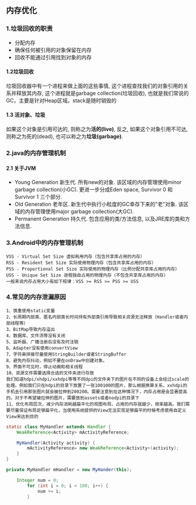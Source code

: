 ## 内存优化
### 1.垃圾回收的职责
* 分配内存
* 确保任何被引用的对象保留在内存
* 回收不能通过引用找到对象的内存
#### 1.2垃圾回收
 垃圾回收器中有一个进程来做上面的这些事情, 这个进程查找我们的对象引用的关系并释放其内存, 这个进程就是garbage collection(垃圾回收), 也就是我们常说的GC，主要是针对Heap区域。stack是随时销毁的
#### 1.3 活对象、垃圾
如果这个对象是引用可达的, 则称之为**活的(live)**, 反之, 如果这个对象引用不可达, 则称之为死的(dead), 也可以称之为**垃圾(garbage)**.

### 2.java的内存管理机制
#### 2.1 关于JVM
* Young Generation
 新生代.
 所有new的对象.
 该区域的内存管理使用minor garbage collection(小GC).
 更进一步分成Eden space, Survivor 0 和 Survivor 1 三个部分.
* Old Generation
    老年区.
    新生代中执行小粒度的GC幸存下来的"老"对象.
    该区域的内存管理使用major garbage collection(大GC).
* Permanent Generation
 持久代.
 包含应用的类/方法信息, 以及JRE库的类和方法信息.

### 3.Android中的内存管理机制
	VSS - Virtual Set Size 虚拟耗用内存（包含共享库占用的内存）
	RSS - Resident Set Size 实际使用物理内存（包含共享库占用的内存）
	PSS - Proportional Set Size 实际使用的物理内存（比例分配共享库占用的内存）
	USS - Unique Set Size 进程独自占用的物理内存（不包含共享库占用的内存）
	一般来说内存占用大小有如下规律：VSS >= RSS >= PSS >= USS
### 4.常见的内存泄漏原因
	1、慎重使用static变量
	2、长周期内部类、匿名内部类长时间持有外部类引用导致相关资源无法释放（Handler或者内部线程等）
	3、BitMap导致内存溢出
	4、数据库、文件流等没有关闭
	5、监听器、广播注册后没有及时注销
	6、Adapter没有使用convertView
	7、字符串拼接尽量使用StringBuilder或者StringBuffer
	8、避免内存抖动，例如不要在onDraw中创建对象。
	9、界面不可见时，停止动画和相关线程
	10、资源文件需要选择合适的文件夹进行存放
	我们知道hdpi/xhdpi/xxhdpi等等不同dpi的文件夹下的图片在不同的设备上会经过scale的处理。例如我们只在hdpi的目录下放置了一张100100的图片，那么根据换算关系，xxhdpi的手机去引用那张图片就会被拉伸到200200。需要注意到在这种情况下，内存占用是会显著提高的。对于不希望被拉伸的图片，需要放到assets或者nodpi的目录下
	11、优化布局层次，减少内存消耗越扁平化的视图布局，占用的内存就越少，效率越高。我们需要尽量保证布局足够扁平化，当使用系统提供的View无法实现足够扁平的时候考虑使用自定义View来达到目的
```java
static class MyHandler extends Handler {
    WeakReference<Activity> mActivityReference;

    MyHandler(Activity activity) {
        mActivityReference= new WeakReference<Activity>(activity);
    }
}

private MyHandler mHandler = new MyHander(this);

	Integer num = 0;
        for (int i = 0; i < 100; i++) {
            num += i;
        }

```


